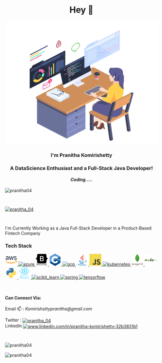 <h1 align="center">Hey 👋</h1>
<img align="center" src="ksnip_20230716-105008.png" alt="pranitha_04" height="410" width="1040" />
<!--<div style="position: relative;">
  <img src="ksnip_20230716-105008.png" alt="Developer" />
  <span style="position: absolute; top: 10px; left: 10px;  font-size: 48px; color: Black; background-color: rgba(0, 0, 0, 0.7); padding: 10px; font-weight: bold;">
    Hey 👋, I'm Pranitha Komirishetty
  </span>
</div> -->
<h3 align="center">I'm Pranitha Komirishetty </h3>
<h3 align="center">A DataScience Enthusiast and a Full-Stack Java Developer!</h3>
<p align="right"> <i><h4 align="center"><b>Coding..... </i></b></h4></p>

<p align="left"> <img src="https://komarev.com/ghpvc/?username=pranitha04&label=Profile%20views&color=0e75b6&style=flat" alt="pranitha04" /> </p> <br>
<p align="left"> <a href="https://twitter.com/pranitha_04" target="blank"><img src="https://img.shields.io/twitter/follow/pranitha_04?logo=twitter&style=for-the-badge" alt="pranitha_04" /></a> </p> 
<br>
<p>I'm Currently Working as a Java Full-Stack Developer in a Product-Based Fintech Company</p> 

<h3 align="left">Tech Stack</h3>
<p align="left"> <a href="https://aws.amazon.com" target="_blank" rel="noreferrer"> <img src="https://raw.githubusercontent.com/devicons/devicon/master/icons/amazonwebservices/amazonwebservices-original-wordmark.svg" alt="aws" width="40" height="40"/> </a> <a href="https://azure.microsoft.com/en-in/" target="_blank" rel="noreferrer"> <img src="https://www.vectorlogo.zone/logos/microsoft_azure/microsoft_azure-icon.svg" alt="azure" width="40" height="40"/> </a> <a href="https://getbootstrap.com" target="_blank" rel="noreferrer"> <img src="https://raw.githubusercontent.com/devicons/devicon/master/icons/bootstrap/bootstrap-plain-wordmark.svg" alt="bootstrap" width="40" height="40"/> </a> <a href="https://www.w3schools.com/cpp/" target="_blank" rel="noreferrer"> <img src="https://raw.githubusercontent.com/devicons/devicon/master/icons/cplusplus/cplusplus-original.svg" alt="cplusplus" width="40" height="40"/> </a> <a href="https://cloud.google.com" target="_blank" rel="noreferrer"> <img src="https://www.vectorlogo.zone/logos/google_cloud/google_cloud-icon.svg" alt="gcp" width="40" height="40"/> </a> <a href="https://www.java.com" target="_blank" rel="noreferrer"> <img src="https://raw.githubusercontent.com/devicons/devicon/master/icons/java/java-original.svg" alt="java" width="40" height="40"/> </a> <a href="https://developer.mozilla.org/en-US/docs/Web/JavaScript" target="_blank" rel="noreferrer"> <img src="https://raw.githubusercontent.com/devicons/devicon/master/icons/javascript/javascript-original.svg" alt="javascript" width="40" height="40"/> </a> <a href="https://kubernetes.io" target="_blank" rel="noreferrer"> <img src="https://www.vectorlogo.zone/logos/kubernetes/kubernetes-icon.svg" alt="kubernetes" width="40" height="40"/> </a> <a href="https://www.mongodb.com/" target="_blank" rel="noreferrer"> <img src="https://raw.githubusercontent.com/devicons/devicon/master/icons/mongodb/mongodb-original-wordmark.svg" alt="mongodb" width="40" height="40"/> </a> <a href="https://nodejs.org" target="_blank" rel="noreferrer"> <img src="https://raw.githubusercontent.com/devicons/devicon/master/icons/nodejs/nodejs-original-wordmark.svg" alt="nodejs" width="40" height="40"/> </a> <a href="https://www.python.org" target="_blank" rel="noreferrer"> <img src="https://raw.githubusercontent.com/devicons/devicon/master/icons/python/python-original.svg" alt="python" width="40" height="40"/> </a> <a href="https://reactjs.org/" target="_blank" rel="noreferrer"> <img src="https://raw.githubusercontent.com/devicons/devicon/master/icons/react/react-original-wordmark.svg" alt="react" width="40" height="40"/> </a> <a href="https://scikit-learn.org/" target="_blank" rel="noreferrer"> <img src="https://upload.wikimedia.org/wikipedia/commons/0/05/Scikit_learn_logo_small.svg" alt="scikit_learn" width="40" height="40"/> </a> <a href="https://spring.io/" target="_blank" rel="noreferrer"> <img src="https://www.vectorlogo.zone/logos/springio/springio-icon.svg" alt="spring" width="40" height="40"/> </a> <a href="https://www.tensorflow.org" target="_blank" rel="noreferrer"> <img src="https://www.vectorlogo.zone/logos/tensorflow/tensorflow-icon.svg" alt="tensorflow" width="40" height="40"/> </a> </p>
<br>
<h4 align="left">Can Connect Via:</h4> 
<p align="left"> 
Email 📫 : <i> Komirishettypranitha@gmail.com  </i> </p> 
Twitter : <a href="https://twitter.com/pranitha_04" target="blank"><img align="center" src="https://raw.githubusercontent.com/rahuldkjain/github-profile-readme-generator/master/src/images/icons/Social/twitter.svg" alt="pranitha_04" height="20" width="20" /></a> <br>
Linkedin <a href="https://linkedin.com/in/www.linkedin.com/in/pranitha-komirishetty-32b3831b1" target="blank"><img align="center" src="https://raw.githubusercontent.com/rahuldkjain/github-profile-readme-generator/master/src/images/icons/Social/linked-in-alt.svg" alt="www.linkedin.com/in/pranitha-komirishetty-32b3831b1" height="20" width="20" /></a>
</p> 
<br>

<p><img align="left" src="https://github-readme-stats.vercel.app/api/top-langs?username=pranitha04&show_icons=true&locale=en&layout=compact" alt="pranitha04" /></p>  
<br>
<p><img align="center" src="https://github-readme-streak-stats.herokuapp.com/?user=pranitha04&" alt="pranitha04" /></p>

<!-- <p>&nbsp;<img align="center" src="https://github-readme-stats.vercel.app/api?username=pranitha04&show_icons=true&locale=en" alt="pranitha04" /></p>  -->

